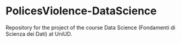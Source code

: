 # PolicesViolence-DataScience
Repository for the project of the course Data Science (Fondamenti di Scienza dei Dati) at UniUD.
